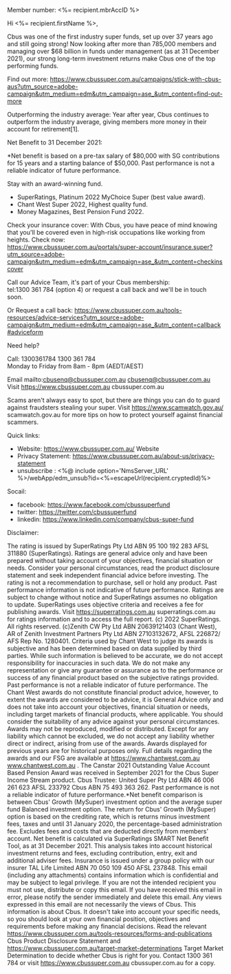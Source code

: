 Member number: <%=  recipient.mbrAccID %>
  
Hi <%= recipient.firstName %>, 

Cbus was one of the first industry super funds, set up over 37 years  ago and still going strong! 
Now looking after more than 785,000 members  and managing over $68 billion  in funds under management (as at 31 December 2021), our strong long-term investment returns make Cbus one of the top performing funds. 
  
Find out more:
https://www.cbussuper.com.au/campaigns/stick-with-cbus-aus?utm_source=adobe-campaign&utm_medium=edm&utm_campaign=ase_&utm_content=find-out-more  	
	
    
Outperforming the industry average: 
Year after year, Cbus continues to outperform the industry average, giving members more money in their account for retirement[1]. 

Net Benefit to 31 December 2021: 

*Net benefit is based on a pre-tax salary of $80,000 with SG contributions for 15 years and a starting balance of $50,000. Past performance is not a reliable indicator of future performance. 
    

Stay with an award-winning fund. 
- SuperRatings, Platinum 2022 MyChoice Super (best value award).
- Chant West Super 2022, Highest quality fund.
- Money Magazines, Best Pension Fund 2022.


Check your insurance cover: 
With Cbus, you have peace of mind knowing that you'll be covered even in high-risk occupations like working from heights. 
Check now:  
https://www.cbussuper.com.au/portals/super-account/insurance.super?utm_source=adobe-campaign&utm_medium=edm&utm_campaign=ase_&utm_content=checkinscover 	
	
  
Call our Advice Team, it's part of your Cbus membership:  
tel:1300 361 784 (option 4) or request a call back and we'll be in touch soon. 
  
Or Request a call back:
https://www.cbussuper.com.au/tools-resources/advice-services?utm_source=adobe-campaign&utm_medium=edm&utm_campaign=ase_&utm_content=callback#adviceform 	
	
  
Need help? 

Call: 1300361784 1300 361 784  
Monday to Friday from 8am - 8pm (AEDT/AEST) 
  
Email  mailto:cbusenq@cbussuper.com.au cbusenq@cbussuper.com.au   
Visit  https://www.cbussuper.com.au cbussuper.com.au   

  
Scams aren't always easy to spot, but there are things you can do to guard against fraudsters stealing your super. 
Visit  https://www.scamwatch.gov.au/ scamwatch.gov.au  for more tips on how to protect yourself against financial scammers.   


Quick links:
- Website: https://www.cbussuper.com.au/ Website  
- Privacy Statement: https://www.cbussuper.com.au/about-us/privacy-statement   
- unsubscribe : <%@ include option='NmsServer_URL' %>/webApp/edm_unsub?id=<%=escapeUrl(recipient.cryptedId)%> 

Socail: 
- facebook: https://www.facebook.com/cbussuperfund  
- twitter: https://twitter.com/cbussuperfund  
- linkedin: https://www.linkedin.com/company/cbus-super-fund 

Disclaimer: 
  
The rating is issued by SuperRatings Pty Ltd ABN 95 100 192 283 AFSL 311880 (SuperRatings). Ratings are general advice only and have been prepared without taking account of your objectives, financial situation or needs. Consider your personal circumstances, read the product disclosure statement and seek independent financial advice before investing. The rating is not a recommendation to purchase, sell or hold any product. Past performance information is not indicative of future performance. Ratings are subject to change without notice and SuperRatings assumes no obligation to update. SuperRatings uses objective criteria and receives a fee for publishing awards. Visit  https://superratings.com.au superratings.com.au  for ratings information and to access the full report. (c) 2022 SuperRatings. All rights reserved. 
(c)Zenith CW Pty Ltd ABN 20639121403 (Chant West), AR of Zenith Investment Partners Pty Ltd ABN 27103132672, AFSL 226872/ AFS Rep No. 1280401. Criteria used by Chant West to judge its awards is subjective and has been determined based on data supplied by third parties. While such information is believed to be accurate, we do not accept responsibility for inaccuracies in such data. We do not make any representation or give any guarantee or assurance as to the performance or success of any financial product based on the subjective ratings provided. Past performance is not a reliable indicator of future performance. The Chant West awards do not constitute financial product advice, however, to extent the awards are considered to be advice, it is General Advice only and does not take into account your objectives, financial situation or needs, including target markets of financial products, where applicable. You should consider the suitability of any advice against your personal circumstances. Awards may not be reproduced, modified or distributed. Except for any liability which cannot be excluded, we do not accept any liability whether direct or indirect, arising from use of the awards. Awards displayed for previous years are for historical purposes only. Full details regarding the awards and our FSG are available at  https://www.chantwest.com.au www.chantwest.com.au . 
The Canstar 2021 Outstanding Value Account Based Pension Award was received in September 2021 for the Cbus Super Income Stream product. 
Cbus Trustee: United Super Pty Ltd ABN 46 006 261 623 AFSL 233792 Cbus ABN 75 493 363 262. 
Past performance is not a reliable indicator of future performance.*Net benefit comparison is between Cbus' Growth (MySuper) investment option and the average super fund Balanced investment option. The return for Cbus' Growth (MySuper) option is based on the crediting rate, which is returns minus investment fees, taxes and until 31 January 2020, the percentage-based administration fee. Excludes fees and costs that are deducted directly from members' account. Net benefit is calculated via SuperRatings SMART Net Benefit Tool, as at 31 December 2021. This analysis takes into account historical investment returns and fees, excluding contribution, entry, exit and additional adviser fees. 
Insurance is issued under a group policy with our insurer TAL Life Limited ABN 70 050 109 450 AFSL 237848. 
This email (including any attachments) contains information which is confidential and may be subject to legal privilege. If you are not the intended recipient you must not use, distribute or copy this email. If you have received this email in error, please notify the sender immediately and delete this email. Any views expressed in this email are not necessarily the views of Cbus. 
This information is about Cbus. It doesn't take into account your specific needs, so you should look at your own financial position, objectives and requirements before making any financial decisions. Read the relevant  https://www.cbussuper.com.au/tools-resources/forms-and-publications Cbus Product Disclosure Statement  and  https://www.cbussuper.com.au/target-market-determinations Target Market Determination  to decide whether Cbus is right for you. Contact 1300 361 784  or visit  https://www.cbussuper.com.au cbussuper.com.au  for a copy.